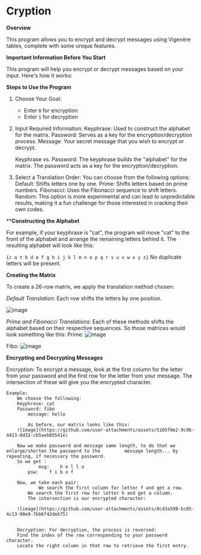 # Cryption

**Overview**

This program allows you to encrypt and decrypt messages using Vigenère tables, complete with some unique features.

**Important Information Before You Start**

This program will help you encrypt or decrypt messages based on your input. Here's how it works:

**Steps to Use the Program**
1. Choose Your Goal:
	- Enter `0` for encryption
	- Enter `1` for decryption
2. Input Required Information:
	Keyphrase: Used to construct the alphabet for the matrix.
	Password: Serves as a key for the encryption/decryption process.
	Message: Your secret message that you wish to encrypt or decrypt.

	Keyphrase vs. Password:
		The keyphrase builds the "alphabet" for the matrix.
		The password acts as a key for the encryption/decryption.

3. Select a Translation Order: You can choose from the following options:
	Default: Shifts letters one by one.
	Prime: Shifts letters based on prime numbers.
	Fibonacci: Uses the Fibonacci sequence to shift letters.
	Random: This option is more experimental and can lead to unpredictable
			results, making it a fun challenge for those interested in
			cracking their own codes.

****Constructing the Alphabet**

For example, if your keyphrase is "cat", the program will move "cat" to the front of the alphabet and arrange the remaining letters behind it. The resulting alphabet will look like this:

`{c a t b d e f g h i j k l m n o p q r s u v w x y z}`
No duplicate letters will be present.

**Creating the Matrix**

To create a 26-row matrix, we apply the translation method chosen:

_Default Translation:_ Each row shifts the letters by one position.

![image](https://github.com/user-attachments/assets/20bfff1d-5e24-4020-87fb-bf4f0f8eaa2e)


_Prime and Fibonacci Translations:_ Each of these methods shifts the alphabet based on their respective sequences. So those matrices would look something like this:
Prime: 
![image](https://github.com/user-attachments/assets/75629618-90aa-4ae3-8e56-600527057c32)


Fibo:
![image](https://github.com/user-attachments/assets/b8222d2a-53f9-4abf-b0b3-6cb64c6915cc)



**Encrypting and Decrypting Messages**

Encryption: To encrypt a message, look at the first column for the letter from your password and the first row for the letter from your message. The intersection of these will give you the encrypted character.

	Example: 
 		We choose the following:
		Keyphrase: cat
  		Password: fibo
    		message: hello

      		As before, our matrix looks like this:
		![image](https://github.com/user-attachments/assets/5105f0e2-9c96-4413-8d32-cb5aeb85541e)

 		Now we make password and message same length, to do that we enlarge/shorten the password to the 		message length... by repeating, if necessary the password. 
   		So we get :
     			msg:	h e l l o
			psw: 	f i b o f

   		Now, we take each pair: 
     			We search the first column for letter f and get a row. 
			We search the first row for letter h and get a column.
   			The intersection is our encrypted character: 
      		
		![image](https://github.com/user-attachments/assets/0c43a598-bc85-4c13-98e9-7bb6f42deb75)

      
		Decryption: For decryption, the process is reversed:
		Find the index of the row corresponding to your password character.
		Locate the right column in that row to retrieve the first entry.
